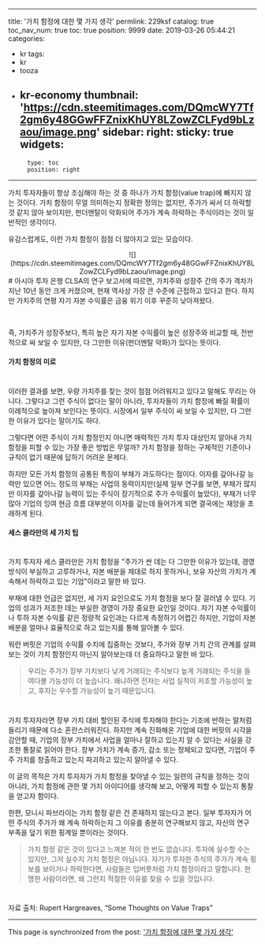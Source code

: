 
---
title: '가치 함정에 대한 몇 가지 생각'
permlink: 229ksf
catalog: true
toc_nav_num: true
toc: true
position: 9999
date: 2019-03-26 05:44:21
categories:
- kr
tags:
- kr
- tooza
- kr-economy
thumbnail: 'https://cdn.steemitimages.com/DQmcWY7Tf2gm6y48GGwFFZnixKhUY8LZowZCLFyd9bLzaou/image.png'
sidebar:
    right:
        sticky: true
widgets:
    -
        type: toc
        position: right
---


가치 투자자들이 항상 조심해야 하는 것 중 하나가 가치 함정(value trap)에 빠지지 않는 것이다. 가치 함정이 무얼 의미하는지 정확한 정의는 없지만, 주가가 싸서 더 하락할 것 같지 않아 보이지만, 펀더멘탈이 악화되어 주가가 계속 하락하는 주식이라는 것이 일반적인 생각이다.  

유감스럽게도, 이런 가치 함정이 점점 더 많아지고 있는 모습이다.

<center>
![](https://cdn.steemitimages.com/DQmcWY7Tf2gm6y48GGwFFZnixKhUY8LZowZCLFyd9bLzaou/image.png)
</center> 
#
아시아 투자 은행 CLSA의 연구 보고서에 따르면, 가치주와 성장주 간의 주가 격차가 지난 10년 동안 크게 커졌으며, 현재 역사상 가장 큰 수준에 근접하고 있다고 한다. 하지만 가치주의 연평 자기 자본 수익률은 금융 위기 이후 꾸준히 낮아져왔다. 

​

즉, 가치주가 성장주보다, 특히 높은 자기 자본 수익률이 높은 성장주와 비교할 때, 전반적으로 싸 보일 수 있지만, 다 그만한 이유(펀더멘탈 악화)가 있다는 뜻이다.

####  가치 함정의 미로 
#
이러한 결과를 보면, 우량 가치주를 찾는 것이 점점 어려워지고 있다고 말해도 무리는 아니다. 그렇다고 그런 주식이 없다는 말이 아니라, 투자자들이 가치 함정에 빠질 확률이 이례적으로 높아져 보인다는 뜻이다. 시장에서 일부 주식이 싸 보일 수 있지만, 다 그만한 이유가 있다는 말이기도 하다. 

그렇다면 어떤 주식이 가치 함정인지 아니면 매력적인 가치 투자 대상인지 알아내 가치 함정을 피할 수 있는 가장 좋은 방법은 무얼까? 가치 함정을 정하는 구체적인 기준이나 규칙이 없기 때문에 답하기 어려운 문제다.  

하지만 모든 가치 함정의 공통된 특징이 부채가 과도하다는 점이다. 이자를 갚아나갈 능력만 있으면 어느 정도의 부채는 사업의 동력이지만(실제 일부 연구를 보면, 부채가 많지만 이자를 갚아나갈 능력이 있는 주식이 장기적으로 주가 수익률이 높았다), 부채가 너무 많아 기업의 잉여 현금 흐름 대부분이 이자를 갚는데 들어가게 되면 결국에는 재앙을 초래하게 된다.  

#### 세스 클라만의 세 가치 팁
#
가치 투자자 세스 클라만은 가치 함정을 "주가가 싼 데는 다 그만한 이유가 있는데, 경영 방식이 부실하고 고루하거나, 자본 배분을 제대로 하지 못하거나, 보유 자산의 가치가 계속해서 하락하고 있는 기업"이라고 말한 바 있다.  

부채에 대한 언급은 없지만, 세 가지 요인으로도 가치 함정을 보다 잘 걸러낼 수 있다. 기업의 성과가 저조한 데는 부실한 경영이 가장 중요한 요인일 것이다. 자기 자본 수익률이나 투하 자본 수익률 같은 정량적 요인과는 다르게 측정하기 어렵긴 하지만, 기업이 자본 배분을 얼마나 효율적으로 하고 있는지를 통해 알아볼 수 있다.  

워런 버핏은 기업의 수익률 수치에 집중하는 것보다, 주가와 장부 가치 간의 관계를 살펴보는 것이 가치 함정인지 아닌지 알아보는데 더 중요하다고 말한 바 있다.

>우리는 주가가 장부 가치보다 낮게 거래되는 주식보다 높게 거래되는 주식을 들여다볼 가능성이 더 높습니다. 왜냐하면 전자는 사업 실적이 저조할 가능성이 높고, 후자는 우수할 가능성이 높기 때문입니다.
#
가치 투자자라면 장부 가치 대비 할인된 주식에 투자해야 한다는 기조에 반하는 말처럼 들리기 때문에 다소 혼란스러워진다. 하지만 계속 진화해온 기업에 대한 버핏의 시각을 감안할 때, 기업의 장부 가치에서 사업을 얼마나 잘하고 있는지 알 수 있다는 사실을 강조한 통찰로 읽어야 한다. 장부 가치가 계속 증가, 감소 또는 정체되고 있다면, 기업이 주주 가치를 창출하고 있는지 파괴하고 있는지 알아낼 수 있다.  

이 글의 목적은 가치 투자자가 가치 함정을 찾아낼 수 있는 일련의 규칙을 정하는 것이 아니라, 가치 함정에 관한 몇 가지 아이디어를 생각해 보고, 어떻게 피할 수 있는지 통찰을 얻고자 함이다.  

한편, 모니시 파브라이는 가치 함정 같은 건 존재하지 않는다고 본다. 일부 투자자가 어떤 주식의 주가가 왜 계속 하락하는지 그 이유를 충분히 연구해보지 않고, 자신의 연구 부족을 덮기 위한 핑계일 뿐이라는 것이다. 

>가치 함정 같은 것이 있다고 느껴본 적이 한 번도 없습니다. 투자에 실수할 수는 있지만, 그저 실수지 가치 함정은 아닙니다. 자기가 투자한 주식의 주가가 계속 횡보를 보이거나 하락한다면, 사람들은 입버릇처럼 가치 함정이라고 말합니다. 현명한 사람이라면, 왜 그런지 적절한 이유를 찾을 수 있을 것입니다.
#
자료 출처: Rupert Hargreaves, “Some Thoughts on Value Traps”

- - -

This page is synchronized from the post: ['가치 함정에 대한 몇 가지 생각'](https://steemit.com/@pius.pius/229ksf)
